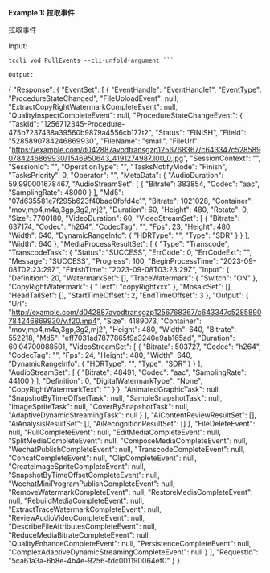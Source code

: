 **Example 1: 拉取事件**

拉取事件

Input: 

```
tccli vod PullEvents --cli-unfold-argument ```

Output: 
```
{
    "Response": {
        "EventSet": [
            {
                "EventHandle": "EventHandle1",
                "EventType": "ProcedureStateChanged",
                "FileUploadEvent": null,
                "ExtractCopyRightWatermarkCompleteEvent": null,
                "QualityInspectCompleteEvent": null,
                "ProcedureStateChangeEvent": {
                    "TaskId": "1256712345-Procedure-475b7237438a39560b9879a4556cb177t2",
                    "Status": "FINISH",
                    "FileId": "5285890784246869930",
                    "FileName": "small",
                    "FileUrl": "https://example.com/d042887avodtransgzp1256768367/c643347c5285890784246869930/1546950643_4191274987.100_0.jpg",
                    "SessionContext": "",
                    "SessionId": "",
                    "OperationType": "",
                    "TasksNotifyMode": "Finish",
                    "TasksPriority": 0,
                    "Operator": "",
                    "MetaData": {
                        "AudioDuration": 59.990001678467,
                        "AudioStreamSet": [
                            {
                                "Bitrate": 383854,
                                "Codec": "aac",
                                "SamplingRate": 48000
                            }
                        ],
                        "Md5": "07d635581e7f295b623f40bad0fbfd4c1",
                        "Bitrate": 1021028,
                        "Container": "mov,mp4,m4a,3gp,3g2,mj2",
                        "Duration": 60,
                        "Height": 480,
                        "Rotate": 0,
                        "Size": 7700180,
                        "VideoDuration": 60,
                        "VideoStreamSet": [
                            {
                                "Bitrate": 637174,
                                "Codec": "h264",
                                "CodecTag": "",
                                "Fps": 23,
                                "Height": 480,
                                "Width": 640,
                                "DynamicRangeInfo": {
                                    "HDRType": "",
                                    "Type": "SDR"
                                }
                            }
                        ],
                        "Width": 640
                    },
                    "MediaProcessResultSet": [
                        {
                            "Type": "Transcode",
                            "TranscodeTask": {
                                "Status": "SUCCESS",
                                "ErrCode": 0,
                                "ErrCodeExt": "",
                                "Message": "SUCCESS",
                                "Progress": 100,
                                "BeginProcessTime": "2023-09-08T02:23:29Z",
                                "FinishTime": "2023-09-08T03:23:29Z",
                                "Input": {
                                    "Definition": 20,
                                    "WatermarkSet": [],
                                    "TraceWatermark": {
                                        "Switch": "ON"
                                    },
                                    "CopyRightWatermark": {
                                        "Text": "copyRightxxx"
                                    },
                                    "MosaicSet": [],
                                    "HeadTailSet": [],
                                    "StartTimeOffset": 2,
                                    "EndTimeOffset": 3
                                },
                                "Output": {
                                    "Url": "http://example.com/d042887avodtransgzp1256768367/c643347c5285890784246869930/v.f20.mp4",
                                    "Size": 4189073,
                                    "Container": "mov,mp4,m4a,3gp,3g2,mj2",
                                    "Height": 480,
                                    "Width": 640,
                                    "Bitrate": 552218,
                                    "Md5": "eff7031ad7877865f9a3240e9ab165ad",
                                    "Duration": 60.04700088501,
                                    "VideoStreamSet": [
                                        {
                                            "Bitrate": 503727,
                                            "Codec": "h264",
                                            "CodecTag": "",
                                            "Fps": 24,
                                            "Height": 480,
                                            "Width": 640,
                                            "DynamicRangeInfo": {
                                                "HDRType": "",
                                                "Type": "SDR"
                                            }
                                        }
                                    ],
                                    "AudioStreamSet": [
                                        {
                                            "Bitrate": 48491,
                                            "Codec": "aac",
                                            "SamplingRate": 44100
                                        }
                                    ],
                                    "Definition": 0,
                                    "DigitalWatermarkType": "None",
                                    "CopyRightWatermarkText": ""
                                }
                            },
                            "AnimatedGraphicTask": null,
                            "SnapshotByTimeOffsetTask": null,
                            "SampleSnapshotTask": null,
                            "ImageSpriteTask": null,
                            "CoverBySnapshotTask": null,
                            "AdaptiveDynamicStreamingTask": null
                        }
                    ],
                    "AiContentReviewResultSet": [],
                    "AiAnalysisResultSet": [],
                    "AiRecognitionResultSet": []
                },
                "FileDeleteEvent": null,
                "PullCompleteEvent": null,
                "EditMediaCompleteEvent": null,
                "SplitMediaCompleteEvent": null,
                "ComposeMediaCompleteEvent": null,
                "WechatPublishCompleteEvent": null,
                "TranscodeCompleteEvent": null,
                "ConcatCompleteEvent": null,
                "ClipCompleteEvent": null,
                "CreateImageSpriteCompleteEvent": null,
                "SnapshotByTimeOffsetCompleteEvent": null,
                "WechatMiniProgramPublishCompleteEvent": null,
                "RemoveWatermarkCompleteEvent": null,
                "RestoreMediaCompleteEvent": null,
                "RebuildMediaCompleteEvent": null,
                "ExtractTraceWatermarkCompleteEvent": null,
                "ReviewAudioVideoCompleteEvent": null,
                "DescribeFileAttributesCompleteEvent": null,
                "ReduceMediaBitrateCompleteEvent": null,
                "QualityEnhanceCompleteEvent": null,
                "PersistenceCompleteEvent": null,
                "ComplexAdaptiveDynamicStreamingCompleteEvent": null
            }
        ],
        "RequestId": "5ca61a3a-6b8e-4b4e-9256-fdc001190064ef0"
    }
}
```

